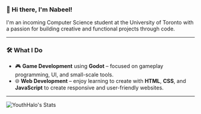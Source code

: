 ### 👋 Hi there, I'm Nabeel!

I'm an incoming Computer Science student at the University of Toronto with a passion for building creative and functional projects through code.

---

### 🛠️ What I Do

- 🎮 **Game Development** using **Godot** – focused on gameplay programming, UI, and small-scale tools.
- 🌐 **Web Development** – enjoy learning to create with **HTML**, **CSS**, and **JavaScript** to create responsive and user-friendly websites.

---

![YouthHalo's Stats](https://github-readme-stats.vercel.app/api?username=YouthHalo&theme=vue-dark&show_icons=true&hide_border=true&count_private=true)
